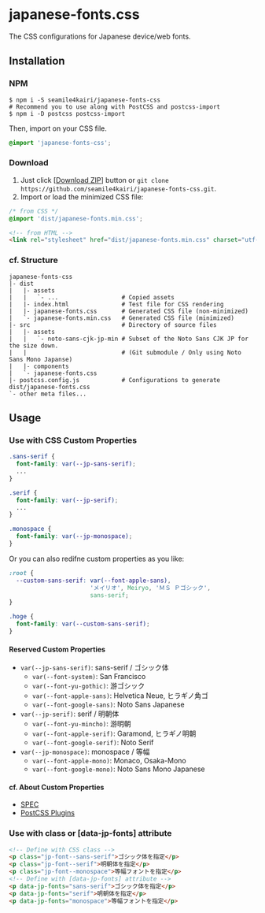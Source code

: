 japanese-fonts.css
==================

The CSS configurations for Japanese device/web fonts.

Installation
------------

### NPM

```shell
$ npm i -S seamile4kairi/japanese-fonts-css
# Recommend you to use along with PostCSS and postcss-import
$ npm i -D postcss postcss-import
```

Then, import on your CSS file.

```css
@import 'japanese-fonts-css';
```

### Download

1. Just click \[[Download ZIP](https://github.com/seamile4kairi/japanese-fonts-css/archive/master.zip)\] button or ``git clone https://github.com/seamile4kairi/japanese-fonts-css.git``.
2. Import or load the minimized CSS file:
```css
/* from CSS */
@import 'dist/japanese-fonts.min.css';
```
```html
<!-- from HTML -->
<link rel="stylesheet" href="dist/japanese-fonts.min.css" charset="utf-8">
```

### cf. Structure

```
japanese-fonts-css
|- dist
|   |- assets
|   |   `- ...                  # Copied assets
|   |- index.html               # Test file for CSS rendering
|   |- japanese-fonts.css       # Generated CSS file (non-minimized)
|   `- japanese-fonts.min.css   # Generated CSS file (minimized)
|- src                          # Directory of source files
|   |- assets
|   |   `- noto-sans-cjk-jp-min # Subset of the Noto Sans CJK JP for the size down.
|   |                           # (Git submodule / Only using Noto Sans Mono Japanse)
|   |- components
|   `- japanese-fonts.css
|- postcss.config.js            # Configurations to generate dist/japanese-fonts.css
`- other meta files...
```

Usage
-----

### Use with CSS Custom Properties

```css
.sans-serif {
  font-family: var(--jp-sans-serif);
  ...
}

.serif {
  font-family: var(--jp-serif);
  ...
}

.monospace {
  font-family: var(--jp-monospace);
}
```

Or you can also redifne custom properties as you like:

```css
:root {
  --custom-sans-serif: var(--font-apple-sans),
                       'メイリオ', Meiryo, 'ＭＳ Ｐゴシック',
                       sans-serif;
}

.hoge {
  font-family: var(--custom-sans-serif);
}
```

#### Reserved Custom Properties

- ``var(--jp-sans-serif)``: sans-serif / ゴシック体
  - ``var(--font-system)``:       San Francisco
  - ``var(--font-yu-gothic)``:    游ゴシック
  - ``var(--font-apple-sans)``:   Helvetica Neue, ヒラギノ角ゴ
  - ``var(--font-google-sans)``:  Noto Sans Japanese
- ``var(--jp-serif)``: serif / 明朝体
  - ``var(--font-yu-mincho)``:    游明朝
  - ``var(--font-apple-serif)``:  Garamond, ヒラギノ明朝
  - ``var(--font-google-serif)``: Noto Serif
- ``var(--jp-monospace)``: monospace / 等幅
  - ``var(--font-apple-mono)``:   Monaco, Osaka-Mono
  - ``var(--font-google-mono)``:  Noto Sans Mono Japanese

#### cf. About Custom Properties

- [SPEC](https://www.w3.org/TR/css-variables/)
- [PostCSS Plugins](https://github.com/postcss/postcss-custom-properties)

### Use with class or [data-jp-fonts] attribute

```html
<!-- Define with CSS class -->
<p class="jp-font--sans-serif">ゴシック体を指定</p>
<p class="jp-font--serif">明朝体を指定</p>
<p class="jp-font--monospace">等幅フォントを指定</p>
<!-- Define with [data-jp-fonts] attribute -->
<p data-jp-fonts="sans-serif">ゴシック体を指定</p>
<p data-jp-fonts="serif">明朝体を指定</p>
<p data-jp-fonts="monospace">等幅フォントを指定</p>
```
